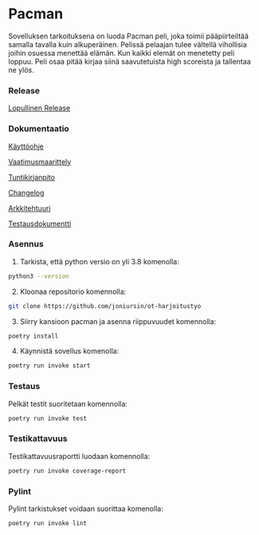 # Pacman

Sovelluksen tarkoituksena on luoda Pacman peli, joka toimii pääpiirteiltää samalla tavalla kuin alkuperäinen. Pelissä pelaajan tulee vältellä vihollisia joihin osuessa menettää elämän. Kun kaikki elemät on menetetty peli loppuu. Peli osaa pitää kirjaa siinä saavutetuista high scoreista ja tallentaa ne ylös.

### Release

[Lopullinen Release](https://github.com/joniursin/ot-harjoitustyo/releases/tag/loppupalautus)


### Dokumentaatio

[Käyttöohje](https://github.com/joniursin/ot-harjoitustyo/blob/main/pacman/dokumentaatio/k%C3%A4ytt%C3%B6ohje.md)

[Vaatimusmaarittely](https://github.com/joniursin/ot-harjoitustyo/blob/main/pacman/dokumentaatio/vaatimusmaarittely.md)

[Tuntikirjanpito](https://github.com/joniursin/ot-harjoitustyo/blob/main/pacman/dokumentaatio/tuntikirjanpito.md)

[Changelog](https://github.com/joniursin/ot-harjoitustyo/blob/main/pacman/dokumentaatio/changelog.md)

[Arkkitehtuuri](https://github.com/joniursin/ot-harjoitustyo/blob/main/pacman/dokumentaatio/arkkitehtuuri.md)

[Testausdokumentti](https://github.com/joniursin/ot-harjoitustyo/blob/main/pacman/dokumentaatio/testaus.md)

### Asennus

1. Tarkista, että python versio on yli 3.8 komenolla:

```bash
python3 --version
```

2. Kloonaa repositorio komennolla:

```bash
git clone https://github.com/joniursin/ot-harjoitustyo
```

3. Siirry kansioon pacman ja asenna riippuvuudet komennolla:

```bash
poetry install
```

4. Käynnistä sovellus komenolla:

```bash
poetry run invoke start
```

### Testaus

Pelkät testit suoritetaan komennolla:

```bash
poetry run invoke test
```

### Testikattavuus

Testikattavuusraportti luodaan komennolla:

```bash
poetry run invoke coverage-report
```

### Pylint

Pylint tarkistukset voidaan suorittaa komenolla:

```bash
poetry run invoke lint
```

